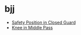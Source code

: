 # bjj

* [Safety Position in Closed Guard](https://github.com/gbjewjitsu/bjj/blob/main/Bigger%20Stronger%20Series%202/DVD1.md#safety-position-in-closed-guard)
* [Knee in Middle Pass](https://github.com/gbjewjitsu/bjj/blob/main/Bigger%20Stronger%20Series%202/DVD1.md#knee-in-middle-pass)

